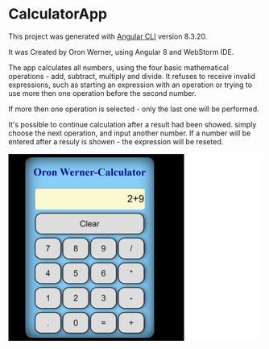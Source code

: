 # CalculatorApp

This project was generated with [Angular CLI](https://github.com/angular/angular-cli) version 8.3.20.

It was Created by Oron Werner, using Angular 8 and WebStorm IDE.

The app calculates all numbers, using the four basic mathematical operations - add, subtract, multiply and divide.
It refuses to receive invalid expressions, such as starting an expression with an operation or trying to use more then one operation before the second number.

If more then one operation is selected - only the last one will be performed.

It's possible to continue calculation after a result had been showed. simply choose the next operation, and input another number.
If a number will be entered after a resuly is showen - the expression will be reseted.

![Image of preview of the app](https://github.com/OronW/calculator-app/blob/master/printScreen/App%20preview.png?raw=true)
